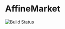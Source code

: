 # AffineMarket

[![Build Status](https://github.com/breusens/AffineMarket.jl/actions/workflows/CI.yml/badge.svg?branch=main)](https://github.com/breusens/AffineMarket.jl/actions/workflows/CI.yml?query=branch%3Amain)
